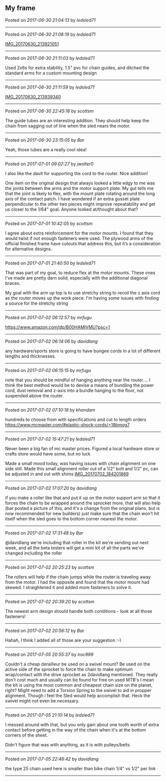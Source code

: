 ## My frame
Posted on *2017-06-30 21:04:13* by *ledsled71*



---

Posted on *2017-06-30 21:08:19* by *ledsled71*

[IMG_20170630_213921051](//muut.com/u/maslowcnc/s3/:maslowcnc:PVSU:img_20170630_213921051.jpg.jpg)

---

Posted on *2017-06-30 21:11:03* by *ledsled71*

Used 2x6s for extra stability, 1.5" pvc for chain guides, and ditched the standard arms for a custom mounting design

---

Posted on *2017-06-30 21:11:59* by *ledsled71*

[IMG_20170630_213939340](//muut.com/u/maslowcnc/s3/:maslowcnc:tTrj:img_20170630_213939340.jpg.jpg)

---

Posted on *2017-06-30 22:45:16* by *scottsm*

The guide tubes are an interesting addition. They should help keep the chain from sagging out of line when the sled nears the motor.

---

Posted on *2017-06-30 23:15:05* by *Bar*

Yeah, those tubes are a really cool idea!

---

Posted on *2017-07-01 09:02:27* by *jwolter0*

I also like the davit for supporting the cord to the router.  Nice addition!

One item on the original design that always looked a little edgy to me was the joints between the arms and the motor support plate.  My gut tells me that the joint is likely to flex, with the mount plate rotating around the long axis of the contact patch.  I have wondered if an extra gusset plate perpendicular to the other two pieces might improve repeatability and get us closer to the 1/64" goal.  Anyone looked at/thought about that?

---

Posted on *2017-07-01 10:42:05* by *scottsm*

I agree about extra reinforcement for the motor mounts. I found that they would twist if not enough fasteners were used. The plywood arms of the official finished frame have cutouts that address this, but it’s a consideration for alternative designs.

---

Posted on *2017-07-01 21:40:50* by *ledsled71*

That was part of my goal, to reduce flex at the motor mounts.  These ones I've made are pretty darn solid, especially with the additional diagonal braces.

My goal with the arm up top is to use stretchy string to recoil the z axis cord as the router moves up the work piece.  I'm having some issues with finding a source for the stretchy string

---

Posted on *2017-07-02 06:12:57* by *mrfugu*

https://www.amazon.com/dp/B00HAMIVMU?psc=1

---

Posted on *2017-07-02 06:14:06* by *davidlang*

any hardware/sports store is going to have bungee cords in a lot of different lengths and thicknesses.

---

Posted on *2017-07-02 06:15:15* by *mrfugu*

note that you should be mindful of hanging anything near the router.... I think the best method would be to devise a means of bundling the power cord, dust removal and z-axis into a bundle hanging to the floor, not suspended above the router.

---

Posted on *2017-07-02 07:10:18* by *khandam*

hundreds to choose from with specifications and cut to length orders https://www.mcmaster.com/#elastic-shock-cords/=18bmog7

---

Posted on *2017-07-02 15:47:21* by *ledsled71*

Never been a big fan of mc master prices.  Figured a local hardware store or crafts store would have some, but no luck

Made a small mood today, was having issues with chain alignment on one side still.  Made this small alignment roller out of a 1/2" bolt and 1/2" pc, can be adjusted in and out with shims [IMG_20170702_184201869](//muut.com/u/maslowcnc/s3/:maslowcnc:pVhO:img_20170702_184201869.jpg.jpg)

---

Posted on *2017-07-02 17:07:20* by *davidlang*

if you make a roller like that and put it up on the motor support arm so that it forces the chain to be wrapped around the sprocket more, that will also help (bar posted a picture of this, and it's a change from the original plans, but is now recommended for new builders) just make sure that the chain won't hit itself when the sled goes to the bottom corner nearest the motor.

---

Posted on *2017-07-02 17:31:48* by *Bar*

@davidlang we're including that roller in the kit we're sending out next week, and all the beta testers will get a mini kit of all the parts we've changed including the roller

---

Posted on *2017-07-02 20:25:23* by *scottsm*

The rollers will help if the chain jumps while the router is traveling away from the motor. I had the opposite and found that the motor mount had skewed. I straightened it and added more fasteners to solve it.

---

Posted on *2017-07-02 20:39:20* by *scottsm*

The newest arm design should handle both conditions - look at all those fasteners!

---

Posted on *2017-07-02 20:56:12* by *Bar*

Hahah, I think I added all of those are your suggestion :-)

---

Posted on *2017-07-05 20:55:37* by *iroc999*

Couldn't a cheap derailleur be used on a swivel mount? Be used on the active side of the sprocket to force the chain to make optimum wrap/contact with the drive sprocket as 2davidlang mentioned. They really don't cost much and usually can be found for free on used MTB's
I  mean the kit is using the most common and cheapest chain size on the planet, right?
Might need to add a Torsion Spring to the swivel to aid in propper alignment. Though i feel the Sled would help accomplish that. Heck the swivel might not even be necessary.

---

Posted on *2017-07-05 21:10:14* by *ledsled71*

I messed around with that, but you only gain about one tooth worth of extra contact before getting in the way of the chain when it's at the bottom corners of the sheet.

Didn't figure that was with anything, as it is with pulleys/belts

---

Posted on *2017-07-05 22:46:42* by *davidlang*

the type 25 chain used here is smaller than bike chain 1/4" vs 1/2" per link

---

